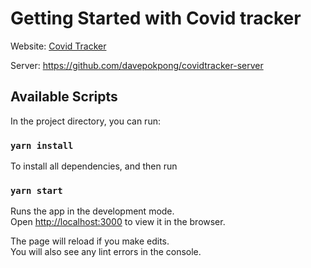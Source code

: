# Getting Started with Covid tracker

Website:  [Covid Tracker](https://covidtracker.pokpong.me)

Server: https://github.com/davepokpong/covidtracker-server

## Available Scripts

In the project directory, you can run:

### `yarn install`

To install all dependencies, and then run

### `yarn start`

Runs the app in the development mode.\
Open [http://localhost:3000](http://localhost:3000) to view it in the browser.

The page will reload if you make edits.\
You will also see any lint errors in the console.
